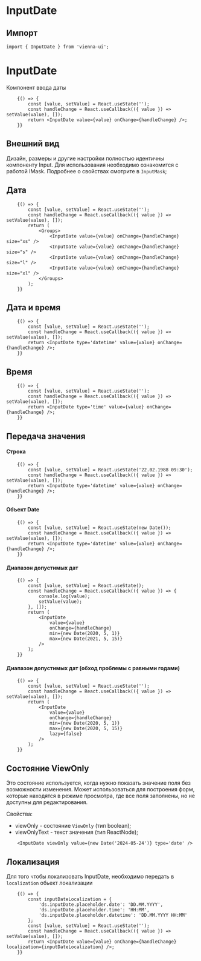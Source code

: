 # InputDate
## Импорт

```
import { InputDate } from 'vienna-ui';
``` 


# InputDate

Компонент ввода даты



```
    {() => {
        const [value, setValue] = React.useState('');
        const handleChange = React.useCallback(({ value }) => setValue(value), []);
        return <InputDate value={value} onChange={handleChange} />;
    }}
```

## Внешний вид

Дизайн, размеры и другие настройки полностью идентичны компоненту Input. Для использования необходимо ознакомится с работой IMask. Подробнее о свойствах смотрите в `InputMask`;

## Дата

```
    {() => {
        const [value, setValue] = React.useState('');
        const handleChange = React.useCallback(({ value }) => setValue(value), []);
        return (
            <Groups>
                <InputDate value={value} onChange={handleChange} size="xs" />
                <InputDate value={value} onChange={handleChange} size="s" />
                <InputDate value={value} onChange={handleChange} size="l" />
                <InputDate value={value} onChange={handleChange} size="xl" />
            </Groups>
        );
    }}
```

## Дата и время

```
    {() => {
        const [value, setValue] = React.useState('');
        const handleChange = React.useCallback(({ value }) => setValue(value), []);
        return <InputDate type='datetime' value={value} onChange={handleChange} />;
    }}
```

## Время

```
    {() => {
        const [value, setValue] = React.useState('');
        const handleChange = React.useCallback(({ value }) => setValue(value), []);
        return <InputDate type='time' value={value} onChange={handleChange} />;
    }}
```

## Передача значения

#### Строка

```
    {() => {
        const [value, setValue] = React.useState('22.02.1988 09:30');
        const handleChange = React.useCallback(({ value }) => setValue(value), []);
        return <InputDate type='datetime' value={value} onChange={handleChange} />;
    }}
```

#### Объект Date

```
    {() => {
        const [value, setValue] = React.useState(new Date());
        const handleChange = React.useCallback(({ value }) => setValue(value), []);
        return <InputDate type='datetime' value={value} onChange={handleChange} />;
    }}
```

#### Диапазон допустимых дат

```
    {() => {
        const [value, setValue] = React.useState();
        const handleChange = React.useCallback(({ value }) => {
            console.log(value);
            setValue(value);
        }, []);
        return (
            <InputDate
                value={value}
                onChange={handleChange}
                min={new Date(2020, 5, 1)}
                max={new Date(2021, 5, 15)}
            />
        );
    }}
```

#### Диапазон допустимых дат (обход проблемы с равными годами)

```
    {() => {
        const [value, setValue] = React.useState('');
        const handleChange = React.useCallback(({ value }) => setValue(value), []);
        return (
            <InputDate
                value={value}
                onChange={handleChange}
                min={new Date(2020, 5, 1)}
                max={new Date(2020, 5, 15)}
                lazy={false}
            />
        );
    }}
```

## Состояние ViewOnly

Это состояние используется, когда нужно показать значение поля без возможности изменения.
Может использоваться для построения форм, которые находятся в режиме просмотра, где все поля заполнены, но не доступны для редактирования.

Свойства:

- viewOnly - состояние `ViewOnly` (тип boolean);
- viewOnlyText - текст значения (тип ReactNode);

```
    <InputDate viewOnly value={new Date('2024-05-24')} type='date' />
```

## Локализация

Для того чтобы локализовать InputDate, необходимо передать в `localization` обьект локализации

```
    {() => {
        const inputDateLocalization = {
            'ds.inputDate.placeholder.date': 'DD.MM.YYYY',
            'ds.inputDate.placeholder.time': 'HH:MM',
            'ds.inputDate.placeholder.datetime': 'DD.MM.YYYY HH:MM'
        };
        const [value, setValue] = React.useState('');
        const handleChange = React.useCallback(({ value }) => setValue(value), []);
        return <InputDate value={value} onChange={handleChange} localization={inputDateLocalization} />;
    }}
```